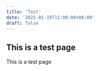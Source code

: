 ```yaml
---
title: 'Test'
date: '2025-01-19T11:00:00+08:00'
draft: false
---
```

## This is a test page
This is a test page
